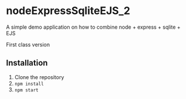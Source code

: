 # nodeExpressSqliteEJS_2
A simple demo application on how to combine node + express + sqlite + EJS

First class version


## Installation

1) Clone the repository
2) `npm install`
3) `npm start`
